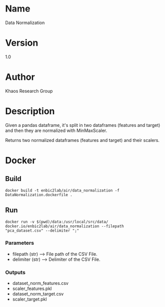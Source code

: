 # Name
Data Normalization

# Version
1.0

# Author
Khaos Research Group

# Description
Given a pandas dataframe, it's split in two dataframes (features and target) and then they are normalized with MinMaxScaler.
    
Returns two normalized dataframes (features and target) and their scalers.

# Docker
## Build
```shell
docker build -t enbic2lab/air/data_normalization -f DataNormalization.dockerfile .
```
## Run
```shell
docker run -v $(pwd)/data:/usr/local/src/data/ docker.io/enbic2lab/air/data_normalization --filepath "pca_dataset.csv" --delimiter ";" 
```

### Parameters
* filepath (str) --> File path of the CSV File.
* delimiter (str) --> Delimiter of the CSV File.

### Outputs
* dataset_norm_features.csv
* scaler_features.pkl
* dataset_norm_target.csv
* scaler_target.pkl
